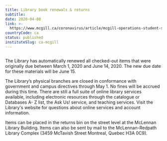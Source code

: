 ```yaml
---
title: Library book renewals & returns
subtitle: 
date: 2020-04-08
link: >-
  https://www.mcgill.ca/coronavirus/article/mcgill-operations-student-services/library-book-renewals-returns
countryCode: ca
status: published
instituteSlug: ca-mcgill
---
```

![]()

The Library has automatically renewed all checked-out items that were originally due between March 1, 2020 and June 14, 2020. The new due date for these materials will be June 15.

The Library’s physical branches are closed in conformance with government and campus directives through May 1. No fines will be accrued during this time. There are still a full suite of online library services available, including electronic resources through the catalogue or Databases A- Z list, the Ask Us! service, and teaching services. Visit the Library's website for questions about online services and account information.

Items can be placed in the returns bin on the street level at the McLennan Library Building. Items can also be sent by mail to the McLennan-Redpath Library Complex (3459 McTavish Street Montreal, Quebec H3A 0C9).